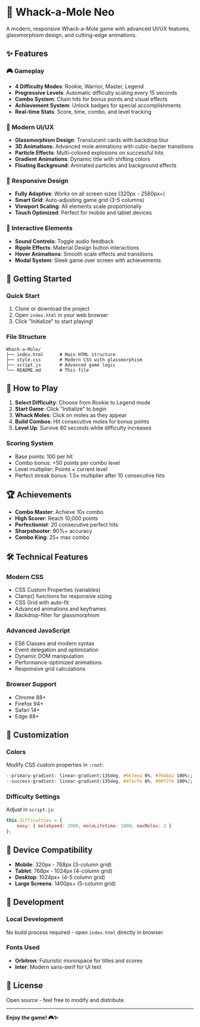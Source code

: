 # 🎯 Whack-a-Mole Neo

A modern, responsive Whack-a-Mole game with advanced UI/UX features, glassmorphism design, and cutting-edge animations.

## ✨ Features

### 🎮 **Gameplay**
- **4 Difficulty Modes**: Rookie, Warrior, Master, Legend
- **Progressive Levels**: Automatic difficulty scaling every 15 seconds
- **Combo System**: Chain hits for bonus points and visual effects
- **Achievement System**: Unlock badges for special accomplishments
- **Real-time Stats**: Score, time, combo, and level tracking

### 🎨 **Modern UI/UX**
- **Glassmorphism Design**: Translucent cards with backdrop blur
- **3D Animations**: Advanced mole animations with cubic-bezier transitions
- **Particle Effects**: Multi-colored explosions on successful hits
- **Gradient Animations**: Dynamic title with shifting colors
- **Floating Background**: Animated particles and background effects

### 📱 **Responsive Design**
- **Fully Adaptive**: Works on all screen sizes (320px - 2560px+)
- **Smart Grid**: Auto-adjusting game grid (3-5 columns)
- **Viewport Scaling**: All elements scale proportionally
- **Touch Optimized**: Perfect for mobile and tablet devices

### 🎵 **Interactive Elements**
- **Sound Controls**: Toggle audio feedback
- **Ripple Effects**: Material Design button interactions
- **Hover Animations**: Smooth scale effects and transitions
- **Modal System**: Sleek game over screen with achievements

## 🚀 Getting Started

### **Quick Start**
1. Clone or download the project
2. Open `index.html` in your web browser
3. Click "Initialize" to start playing!

### **File Structure**
```
Whack-a-Mole/
├── index.html      # Main HTML structure
├── style.css       # Modern CSS with glassmorphism
├── script.js       # Advanced game logic
└── README.md       # This file
```

## 🎯 How to Play

1. **Select Difficulty**: Choose from Rookie to Legend mode
2. **Start Game**: Click "Initialize" to begin
3. **Whack Moles**: Click on moles as they appear
4. **Build Combos**: Hit consecutive moles for bonus points
5. **Level Up**: Survive 60 seconds while difficulty increases

### **Scoring System**
- Base points: 100 per hit
- Combo bonus: +50 points per combo level
- Level multiplier: Points × current level
- Perfect streak bonus: 1.5× multiplier after 10 consecutive hits

## 🏆 Achievements

- **Combo Master**: Achieve 10x combo
- **High Scorer**: Reach 10,000 points
- **Perfectionist**: 20 consecutive perfect hits
- **Sharpshooter**: 90%+ accuracy
- **Combo King**: 25+ max combo

## 🛠️ Technical Features

### **Modern CSS**
- CSS Custom Properties (variables)
- Clamp() functions for responsive sizing
- CSS Grid with auto-fit
- Advanced animations and keyframes
- Backdrop-filter for glassmorphism

### **Advanced JavaScript**
- ES6 Classes and modern syntax
- Event delegation and optimization
- Dynamic DOM manipulation
- Performance-optimized animations
- Responsive grid calculations

### **Browser Support**
- Chrome 88+
- Firefox 94+
- Safari 14+
- Edge 88+

## 🎨 Customization

### **Colors**
Modify CSS custom properties in `:root`:
```css
--primary-gradient: linear-gradient(135deg, #667eea 0%, #764ba2 100%);
--success-gradient: linear-gradient(135deg, #4facfe 0%, #00f2fe 100%);
```

### **Difficulty Settings**
Adjust in `script.js`:
```javascript
this.difficulties = {
    easy: { moleSpeed: 2000, moleLifetime: 1800, maxMoles: 2 }
};
```

## 📱 Device Compatibility

- **Mobile**: 320px - 768px (3-column grid)
- **Tablet**: 768px - 1024px (4-column grid)
- **Desktop**: 1024px+ (4-5 column grid)
- **Large Screens**: 1400px+ (5-column grid)

## 🔧 Development

### **Local Development**
No build process required - open `index.html` directly in browser.

### **Fonts Used**
- **Orbitron**: Futuristic monospace for titles and scores
- **Inter**: Modern sans-serif for UI text

## 📄 License

Open source - feel free to modify and distribute.

---

**Enjoy the game! 🎮✨**